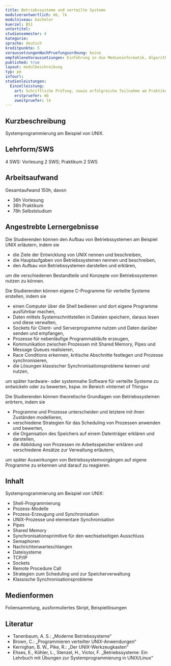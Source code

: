 ```yaml
---
title: Betriebssysteme und verteilte Systeme
modulverantwortlich: mb, lk
modulniveau: bachelor
kuerzel: BS1
untertitel:
studiensemester: 4
kategorie:
sprache: deutsch
kreditpunkte: 5
voraussetzungenNachPruefungsordnung: keine
empfohleneVoraussetzungen: Einführung in die Medieninformatik, Algorithmen und Programmierung
published: true
layout: modulbeschreibung
typ: pm
infourl: 
studienleistungen:
  Einzelleistung:
    art: Schriftliche Prüfung, sowie erfolgreiche Teilnahme am Praktikum als Prüfungsvorleistung
    erstpruefer: mb
    zweitpruefer: lk
---
```


## Kurzbeschreibung
Systemprogrammierung am Beispiel von UNIX.

## Lehrform/SWS
4 SWS: Vorlesung 2 SWS; Praktikum 2 SWS

## Arbeitsaufwand
Gesamtaufwand 150h, davon 

- 36h Vorlesung 
- 36h Praktikum
- 78h Selbststudium 

## Angestrebte Lernergebnisse

Die Studierenden können den Aufbau von Betriebssystemen am Beispiel UNIX erläutern, indem sie
- die Ziele der Entwicklung von UNIX nennen und beschreiben,
- die Hauptaufgaben von Betriebssystemen nennen und beschreiben,
- den Aufbau von Betriebssystemen darstellen und erklären,

um die verschiedenen Bestandteile und Konzepte von Betriebssystemen nutzen zu können.

Die Studierenden können eigene C-Programme für verteilte Systeme erstellen, indem sie
- einen Computer über die Shell bedienen und dort eigene Programme ausführbar machen,
- Daten mittels Systemschnittstellen in Dateien speichern, daraus lesen und diese verwalten,
- Sockets für Client- und Serverprogramme nutzen und Daten darüber senden und empfangen,
- Prozesse für nebenläufige Programmabläufe erzeugen,
- Kommunikation zwischen Prozessen mit Shared Memory, Pipes und Message Queues realisieren,
- Race Conditions erkennen, kritische Abschnitte festlegen und Prozesse synchronisieren,
- die Lösungen klassischer Synchronisationsprobleme kennen und nutzen,

um später hardware- oder systemnahe Software für verteilte Systeme zu entwickeln oder zu bewerten, bspw. im Bereich »Internet of Things«

Die Studierenden können theoretische Grundlagen von Betriebssystemen erörtern, indem sie
- Programme und Prozesse unterscheiden und letztere mit ihren Zuständen modellieren,
- verschiedene Strategien für das Scheduling von Prozessen anwenden und bewerten,
- die Organisation des Speichers auf einem Datenträger erklären und darstellen,
- die Abbildung von Prozessen im Arbeitsspeicher erklären und verschiedene Ansätze zur Verwaltung erläutern,

um später Auswirkungen von Betriebssystemvorgängen auf eigene Programme zu erkennen und darauf zu reagieren.

## Inhalt

Systemprogrammierung am Beispiel von UNIX: 
- Shell-Programmierung
- Prozess-Modelle
- Prozess-Erzeugung und Synchronisation
- UNIX-Prozesse und elementare Synchronisation
- Pipes
- Shared Memory
- Synchronisationsprimitive für den wechselseitigen Ausschluss
- Semaphoren
- Nachrichtenwarteschlangen
- Dateisysteme
- TCP/IP
- Sockets
- Remote Procedure Call
- Strategien zum Scheduling und zur Speicherverwaltung
- Klassische Synchronisationsprobleme

## Medienformen
Foliensammlung, ausformuliertes Skript, Beispiellösungen

## Literatur
+ Tanenbaum, A. S.: „Moderne Betriebssysteme“
+ Brown, C.: „Programmieren verteilter UNIX-Anwendungen“
+ Kernighan, B. W., Pike, R.: „Der UNIX-Werkzeugkasten“
+ Ehses, E., Köhler, L., Stenzel, H., Victor, F. „Betriebssysteme: Ein Lehrbuch mit Übungen zur Systemprogrammierung in UNIX/Linux“

